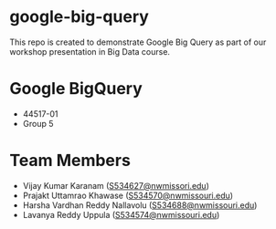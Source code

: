 # google-big-query
This repo is created to demonstrate Google Big Query as part of our workshop presentation in Big Data course.

# Google BigQuery

- 44517-01
- Group 5 

# Team Members

- Vijay Kumar Karanam (S534627@nwmissori.edu)
- Prajakt Uttamrao Khawase (S534570@nwmissouri.edu)
- Harsha Vardhan Reddy Nallavolu (S534688@nwmissouri.edu)
- Lavanya Reddy Uppula (S534574@nwmissouri.edu)



